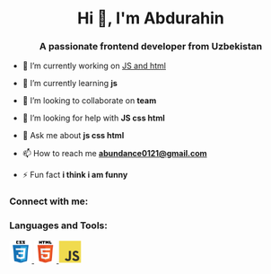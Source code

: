 <h1 align="center">Hi 👋, I'm Abdurahin</h1>
<h3 align="center">A passionate frontend developer from Uzbekistan</h3>

- 🔭 I’m currently working on [JS and html](web)

- 🌱 I’m currently learning **js**

- 👯 I’m looking to collaborate on **team**

- 🤝 I’m looking for help with **JS css html**

- 💬 Ask me about **js css html**

- 📫 How to reach me **abundance0121@gmail.com**

- ⚡ Fun fact **i think i am funny**

<h3 align="left">Connect with me:</h3>
<p align="left">
</p>

<h3 align="left">Languages and Tools:</h3>
<p align="left"> <a href="https://www.w3schools.com/css/" target="_blank" rel="noreferrer"> <img src="https://raw.githubusercontent.com/devicons/devicon/master/icons/css3/css3-original-wordmark.svg" alt="css3" width="40" height="40"/> </a> <a href="https://www.w3.org/html/" target="_blank" rel="noreferrer"> <img src="https://raw.githubusercontent.com/devicons/devicon/master/icons/html5/html5-original-wordmark.svg" alt="html5" width="40" height="40"/> </a> <a href="https://developer.mozilla.org/en-US/docs/Web/JavaScript" target="_blank" rel="noreferrer"> <img src="https://raw.githubusercontent.com/devicons/devicon/master/icons/javascript/javascript-original.svg" alt="javascript" width="40" height="40"/> </a> </p>
